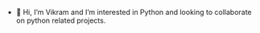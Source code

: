 - 👋 Hi, I’m Vikram and I’m interested in Python and looking to collaborate on python related projects.

<!---
rvikramr/rvikramr is a ✨ special ✨ repository because its `README.md` (this file) appears on your GitHub profile.
You can click the Preview link to take a look at your changes.
--->
